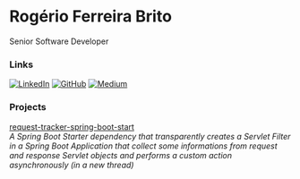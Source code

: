 # Rogério Ferreira Brito

Senior Software Developer

### Links

[![LinkedIn](https://img.shields.io/badge/LinkedIn-0077B5?style=for-the-badge&logo=linkedin&logoColor=white)](https://www.linkedin.com/in/rogeriofbrito/) [![GitHub](https://img.shields.io/badge/GitHub-100000?style=for-the-badge&logo=github&logoColor=white)](https://github.com/rogeriofbrito/) [![Medium](https://img.shields.io/badge/Medium-12100E?style=for-the-badge&logo=medium&logoColor=white)](https://medium.com/@rogeriofbrito/)

### Projects

[request-tracker-spring-boot-start](https://github.com/rogeriofbrito/request-tracker-spring-boot-starter)  
_A Spring Boot Starter dependency that transparently creates a Servlet Filter in a Spring Boot Application that collect some informations from request and response Servlet objects and performs a custom action asynchronously (in a new thread)_
